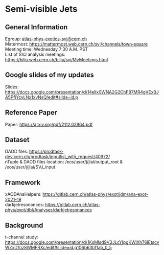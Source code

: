 # Semi-visible Jets

## General Information
Egroup: atlas-phys-exotics-svj@cern.ch \
Matermost: https://mattermost.web.cern.ch/svj/channels/town-square \
Meeting time: Wednesday 7:30 A.M. PST \
List of SVJ analysis meetings: https://biliu.web.cern.ch/biliu/svj/MyMeetings.html

## Google slides of my updates
Slides: https://docs.google.com/presentation/d/14ellx0WNA2G2ChF87MR4gVExBJA5PfiYcyLNx1xvNsQ/edit#slide=id.p

## Reference Paper
Paper: https://arxiv.org/pdf/2112.02864.pdf

## Dataset
DAOD files: https://prodtask-dev.cern.ch/prodtask/inputlist_with_request/40972/ \
nTuple & DAOD files location: /eos/user/j/jlai/output_root & /eos/user/j/jlai/SVJ_input

## Framework
xAODAnaHelpers: https://gitlab.cern.ch/atlas-phys/exot/jdm/ana-exot-2021-19 \
darkjetresonances: https://gitlab.cern.ch/atlas-phys/exot/dbl/Analyses/darkjetresonances 

## Background
t-channel study: https://docs.google.com/presentation/d/1KsMlsd9V3JLcYIpgKWlXh76lEtscvWZxD1bz8WMFRXc/edit#slide=id.g106b63b11ab_0_5 

